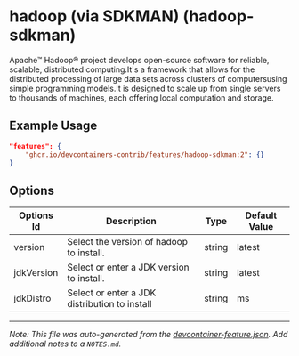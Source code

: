 

# hadoop (via SDKMAN) (hadoop-sdkman)

Apache™ Hadoop® project develops open-source software for reliable, scalable,
distributed computing.It's a framework that allows for the distributed
processing of large data sets across clusters of computersusing simple
programming models.It is designed to scale up from single servers to thousands
of machines, each offering local computation and storage.

## Example Usage

```json
"features": {
    "ghcr.io/devcontainers-contrib/features/hadoop-sdkman:2": {}
}
```

## Options

| Options Id | Description | Type | Default Value |
|-----|-----|-----|-----|
| version | Select the version of hadoop to install. | string | latest |
| jdkVersion | Select or enter a JDK version to install. | string | latest |
| jdkDistro | Select or enter a JDK distribution to install | string | ms |



---

_Note: This file was auto-generated from the [devcontainer-feature.json](https://github.com/devcontainers-contrib/features/blob/main/src/hadoop-sdkman/devcontainer-feature.json).  Add additional notes to a `NOTES.md`._
